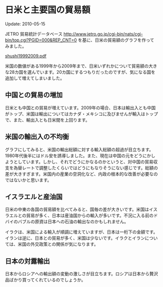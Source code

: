 日米と主要国の貿易額
=====

Update: 2010-05-15

JETRO 貿易統計データベース http://www.jetro.go.jp/cgi-bin/nats/cgi-bin/top.cgi?PGID=000&REP_CNT=0 を基に、日米の貿易額のグラフを作ってみました。

[shushi19992009.pdf](shushi19992009.pdf)

米国の数値がある1999年から2009年まで、日米いずれかについて貿易額の大きな28カ国を選んでいます。20カ国にするつもりだったのですが、気になる国を追加して増えてしまいました。

## 中国との貿易の増加

日米とも中国との貿易が増えています。2009年の場合、日本は輸出入とも中国がトップ、米国は輸出についてはカナダ・メキシコに及びませんが輸入はトップで、また、輸出入とも日米間を上回ります。

## 米国の輸出入の不均衡

グラフにしてみると、米国の輸出総額に対する輸入総額の超過が目立ちます。1980年代後半にはドル安を誘導しました。また、現在は中国の元をどうにかしようとしています。しかし、それでどうにかなるのかというと、対中国の貿易収支を為替レートで調整したくらいではどうにもなりそうにない感じです。総額の差が大きすぎます。米国内の産業の空洞化など、内政の根本的な改善が必要なのではないかと思います。

## イスラエルと産油国

日米の中東の各国の貿易額を比べてみると、国毎の差が大きいです。米国はイスラエルとの貿易が多く、日本は産油国からの輸入が多いです。不況に入る前のドバイのバブルの原資は日本への石油の輸出なのかもしれません。

イラクは、米国による輸入が順調に増えていますが、日本は一桁下の金額です。イランは逆に、日本との貿易が多く、米国は少ないです。イラクとイランについては、米国の外交政策との関係が気になります。

## 日本の対露輸出

日本からロシアへの輸出額の変動の激しさが目立ちます。ロシアは日本から贅沢品ばかり買ってくれているのでしょうか。
